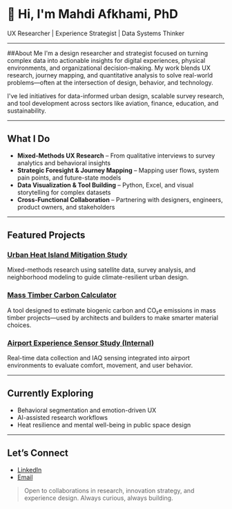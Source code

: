 # 👋 Hi, I'm Mahdi Afkhami, PhD

UX Researcher | Experience Strategist | Data Systems Thinker

---

##About Me
I'm a design researcher and strategist focused on turning complex data into actionable insights for digital experiences, physical environments, and organizational decision-making. My work blends UX research, journey mapping, and quantitative analysis to solve real-world problems—often at the intersection of design, behavior, and technology.

I've led initiatives for data-informed urban design, scalable survey research, and tool development across sectors like aviation, finance, education, and sustainability.

---

## What I Do
- **Mixed-Methods UX Research** – From qualitative interviews to survey analytics and behavioral insights
- **Strategic Foresight & Journey Mapping** – Mapping user flows, system pain points, and future-state models
- **Data Visualization & Tool Building** – Python, Excel, and visual storytelling for complex datasets
- **Cross-Functional Collaboration** – Partnering with designers, engineers, product owners, and stakeholders

---

## Featured Projects
### [Urban Heat Island Mitigation Study](https://github.com/mahdi-afkhami/UHI-Mitigation-Toolkit)
Mixed-methods research using satellite data, survey analysis, and neighborhood modeling to guide climate-resilient urban design.

### [Mass Timber Carbon Calculator](https://www.corgan.com/MTcarboncalculator)
A tool designed to estimate biogenic carbon and CO₂e emissions in mass timber projects—used by architects and builders to make smarter material choices.

### [Airport Experience Sensor Study (Internal)]()
Real-time data collection and IAQ sensing integrated into airport environments to evaluate comfort, movement, and user behavior.

---

## Currently Exploring
- Behavioral segmentation and emotion-driven UX
- AI-assisted research workflows
- Heat resilience and mental well-being in public space design

---

## Let’s Connect
- [LinkedIn](https://www.linkedin.com/in/mahdi-afkhamiaghda/)
- [Email](mailto:afkhami.mahdi1991@gmail.com)

> Open to collaborations in research, innovation strategy, and experience design. Always curious, always building.


<!--
**mafkhami23/mafkhami23** is a ✨ _special_ ✨ repository because its `README.md` (this file) appears on your GitHub profile.

Here are some ideas to get you started:

- 🔭 I’m currently working on ...
- 🌱 I’m currently learning ...
- 👯 I’m looking to collaborate on ...
- 🤔 I’m looking for help with ...
- 💬 Ask me about ...
- 📫 How to reach me: ...
- 😄 Pronouns: ...
- ⚡ Fun fact: ...
-->
